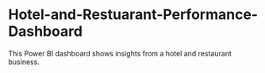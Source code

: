 # Hotel-and-Restuarant-Performance-Dashboard
This Power BI dashboard shows insights from a hotel and restaurant business.

